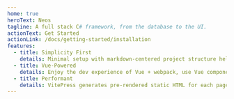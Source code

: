 ```yaml
---
home: true
heroText: Neos
tagline: A full stack C# framework, from the database to the UI.
actionText: Get Started
actionLink: /docs/getting-started/installation
features:
  - title: Simplicity First
    details: Minimal setup with markdown-centered project structure helps you focus on writing.
  - title: Vue-Powered
    details: Enjoy the dev experience of Vue + webpack, use Vue components in markdown, and develop custom themes with Vue.
  - title: Performant
    details: VitePress generates pre-rendered static HTML for each page, and runs as an SPA once a page is loaded.
---
```

